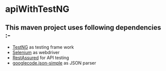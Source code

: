 # apiWithTestNG
## This maven project uses following dependencies :-
- [TestNG](https://mvnrepository.com/artifact/org.testng/testng/7.4.0) as testing frame work
- [Selenium](https://mvnrepository.com/artifact/org.seleniumhq.selenium/selenium-java/3.8.1) as webdriver
- [RestAssured](https://mvnrepository.com/artifact/io.rest-assured/rest-assured/5.1.1) for API testing
- [googlecode.json-simple](https://mvnrepository.com/artifact/com.googlecode.json-simple/json-simple/1.1.1) as JSON parser
